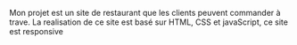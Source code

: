 Mon projet est un site de restaurant que les clients peuvent commander à trave.
La realisation de ce site est basé sur HTML, CSS et javaScript, ce site est responsive
